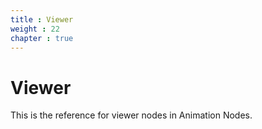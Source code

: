 ```yaml
---
title : Viewer
weight : 22
chapter : true
---
```


# Viewer

This is the reference for viewer nodes in Animation Nodes.

